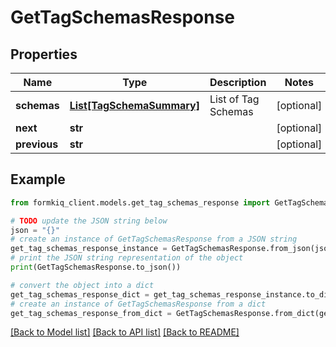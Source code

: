 # GetTagSchemasResponse


## Properties

Name | Type | Description | Notes
------------ | ------------- | ------------- | -------------
**schemas** | [**List[TagSchemaSummary]**](TagSchemaSummary.md) | List of Tag Schemas | [optional] 
**next** | **str** |  | [optional] 
**previous** | **str** |  | [optional] 

## Example

```python
from formkiq_client.models.get_tag_schemas_response import GetTagSchemasResponse

# TODO update the JSON string below
json = "{}"
# create an instance of GetTagSchemasResponse from a JSON string
get_tag_schemas_response_instance = GetTagSchemasResponse.from_json(json)
# print the JSON string representation of the object
print(GetTagSchemasResponse.to_json())

# convert the object into a dict
get_tag_schemas_response_dict = get_tag_schemas_response_instance.to_dict()
# create an instance of GetTagSchemasResponse from a dict
get_tag_schemas_response_from_dict = GetTagSchemasResponse.from_dict(get_tag_schemas_response_dict)
```
[[Back to Model list]](../README.md#documentation-for-models) [[Back to API list]](../README.md#documentation-for-api-endpoints) [[Back to README]](../README.md)


